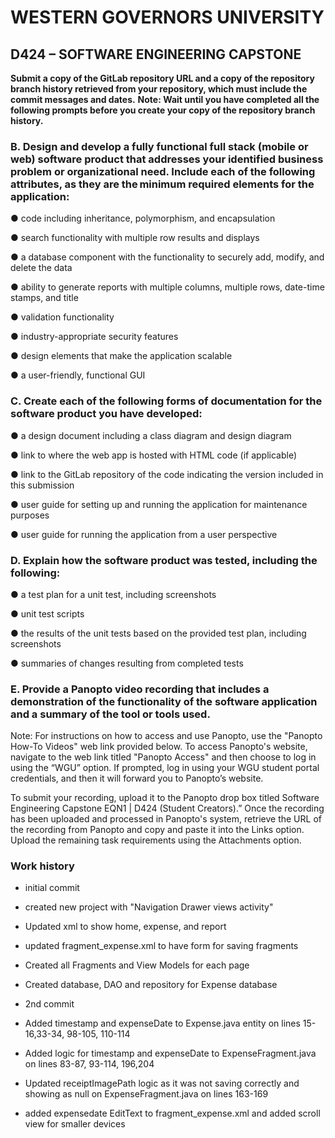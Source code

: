 
# WESTERN GOVERNORS UNIVERSITY 


## D424 – SOFTWARE ENGINEERING CAPSTONE


<strong>**Submit a copy of the GitLab repository URL and a copy of the repository branch history retrieved from your repository, which must include the commit messages and dates.**</strong>
<strong>**Note: Wait until you have completed all the following prompts before you create your copy of the repository branch history.**</strong>


### B.  Design and develop a fully functional full stack (mobile or web) software product that addresses your identified business problem or organizational need. Include each of the following attributes, as they are the minimum required elements for the application:

●  code including inheritance, polymorphism, and encapsulation

●  search functionality with multiple row results and displays

●  a database component with the functionality to securely add, modify, and delete the data

●  ability to generate reports with multiple columns, multiple rows, date-time stamps, and title

●  validation functionality

●  industry-appropriate security features

●  design elements that make the application scalable

●  a user-friendly, functional GUI


### C.  Create each of the following forms of documentation for the software product you have developed:

●  a design document including a class diagram and design diagram

●  link to where the web app is hosted with HTML code (if applicable)

●  link to the GitLab repository of the code indicating the version included in this submission

●  user guide for setting up and running the application for maintenance purposes

●  user guide for running the application from a user perspective


### D.  Explain how the software product was tested, including the following:

●  a test plan for a unit test, including screenshots

●  unit test scripts

●  the results of the unit tests based on the provided test plan, including screenshots

●  summaries of changes resulting from completed tests


### E.  Provide a Panopto video recording that includes a demonstration of the functionality of the software application and a summary of the tool or tools used.


Note: For instructions on how to access and use Panopto, use the "Panopto How-To Videos" web link provided below. To access Panopto's website, navigate to the web link titled "Panopto Access" and then choose to log in using the “WGU” option. If prompted, log in using your WGU student portal credentials, and then it will forward you to Panopto’s website.

To submit your recording, upload it to the Panopto drop box titled Software Engineering Capstone EQN1 | D424 (Student Creators).” Once the recording has been uploaded and processed in Panopto's system, retrieve the URL of the recording from Panopto and copy and paste it into the Links option. Upload the remaining task requirements using the Attachments option.


### Work history

- initial commit
- created new project with "Navigation Drawer views activity"
- Updated xml to show home, expense, and report
- updated fragment_expense.xml to have form for saving fragments
- Created all Fragments and View Models for each page
- Created database, DAO and repository for Expense database


- 2nd commit
- Added timestamp and expenseDate to Expense.java entity on lines 15-16,33-34, 98-105, 110-114
- Added logic for timestamp and expenseDate to ExpenseFragment.java on lines 83-87, 93-114, 196,204
- Updated receiptImagePath logic as it was not saving correctly and showing as null on ExpenseFragment.java on lines 163-169
- added expensedate EditText to fragment_expense.xml and added scroll view for smaller devices

